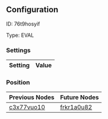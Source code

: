 # <nil>
## Configuration
ID:  76t9hosyif

Type: EVAL 


### Settings
| Setting | Value  |
| :------------------------ | ---------------------------------------- |
 




### Position
| Previous Nodes | Future Nodes |
| :------------- | ------------ |
| [c3x77vuo10](./c3x77vuo10.md) | [frkr1a0u82](./frkr1a0u82.md) |